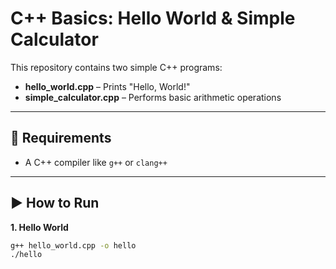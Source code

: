 # C++ Basics: Hello World & Simple Calculator

This repository contains two simple C++ programs:

- **hello_world.cpp** – Prints "Hello, World!"  
- **simple_calculator.cpp** – Performs basic arithmetic operations

---

## 🔧 Requirements

- A C++ compiler like `g++` or `clang++`

---

## ▶️ How to Run

**1. Hello World**
```bash
g++ hello_world.cpp -o hello
./hello
